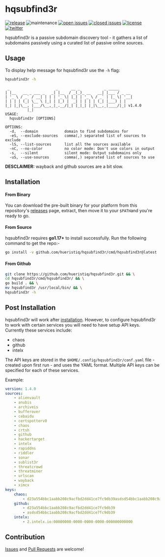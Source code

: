 # hqsubfind3r

[![release](https://img.shields.io/github/release/hueristiq/hqsubfind3r?style=flat&color=0040ff)](https://github.com/hueristiq/hqsubfind3r/releases) ![maintenance](https://img.shields.io/badge/maintained%3F-yes-0040ff.svg) [![open issues](https://img.shields.io/github/issues-raw/hueristiq/hqsubfind3r.svg?style=flat&color=0040ff)](https://github.com/hueristiq/hqsubfind3r/issues?q=is:issue+is:open) [![closed issues](https://img.shields.io/github/issues-closed-raw/hueristiq/hqsubfind3r.svg?style=flat&color=0040ff)](https://github.com/hueristiq/hqsubfind3r/issues?q=is:issue+is:closed) [![license](https://img.shields.io/badge/license-MIT-gray.svg?colorB=0040FF)](https://github.com/hueristiq/hqsubfind3r/blob/master/LICENSE) [![twitter](https://img.shields.io/badge/twitter-@itshueristiq-0040ff.svg)](https://twitter.com/itshueristiq)

hqsubfind3r is a passive subdomain discovery tool - it gathers a list of subdomains passively using a curated list of passive online sources.

## Usage

To display help message for hqsubfind3r use the `-h` flag:

```bash
hqsubfind3r -h
```

```text
 _                     _      __ _           _ _____      
| |__   __ _ ___ _   _| |__  / _(_)_ __   __| |___ / _ __ 
| '_ \ / _` / __| | | | '_ \| |_| | '_ \ / _` | |_ \| '__|
| | | | (_| \__ \ |_| | |_) |  _| | | | | (_| |___) | |   
|_| |_|\__, |___/\__,_|_.__/|_| |_|_| |_|\__,_|____/|_| v1.4.0
          |_|
USAGE:
  hqsubfind3r [OPTIONS]

OPTIONS:
  -d,  --domain            domain to find subdomains for
  -eS, --exclude-sources   comma(,) separated list of sources to exclude
  -lS, --list-sources      list all the sources available
  -nC, --no-color          no color mode: Don't use colors in output
  -s,  --silent            silent mode: Output subdomains only
  -uS, --use-sources       comma(,) separated list of sources to use
```

**DESCLAIMER:** wayback and github sources are a bit slow.

## Installation

#### From Binary

You can download the pre-built binary for your platform from this repository's [releases](https://github.com/hueristiq/hqsubfind3r/releases/) page, extract, then move it to your `$PATH`and you're ready to go.

#### From Source

hqsubfind3r requires **go1.17+** to install successfully. Run the following command to get the repo:-

```bash
go install -v github.com/hueristiq/hqsubfind3r/cmd/hqsubfind3r@latest
```

#### From Github

```bash
git clone https://github.com/hueristiq/hqsubfind3r.git && \
cd hqsubfind3r/cmd/hqsubfind3r/ && \
go build . && \
mv hqsubfind3r /usr/local/bin/ && \
hqsubfind3r -h
```

## Post Installation

hqsubfind3r will work after [installation](#installation). However, to configure hqsubfind3r to work with certain services you will need to have setup API keys. Currently these services include:

* chaos
* github
* intelx

The API keys are stored in the `$HOME/.config/hqsubfind3r/conf.yaml` file - created upon first run - and uses the YAML format. Multiple API keys can be specified for each of these services.

Example:

```yaml
version: 1.4.0
sources:
    - alienvault
    - anubis
    - archiveis
    - bufferover
    - cebaidu
    - certspotterv0
    - chaos
    - crtsh
    - github
    - hackertarget
    - intelx
    - rapiddns
    - riddler
    - sonar
    - sublist3r
    - threatcrowd
    - threatminer
    - urlscan
    - wayback
    - ximcx
keys:
    chaos:
        - d23a554bbc1aabb208c9acfbd2dd41ce7fc9db39asdsd54bbc1aabb208c9acfb
    github:
        - d23a554bbc1aabb208c9acfbd2dd41ce7fc9db39
        - asdsd54bbc1aabb208c9acfbd2dd41ce7fc9db39
    intelx:
        - 2.intelx.io:00000000-0000-0000-0000-000000000000
```
## Contribution

[Issues](https://github.com/hueristiq/hqsubfind3r/issues) and [Pull Requests](https://github.com/hueristiq/hqsubfind3r/pulls) are welcome! 
